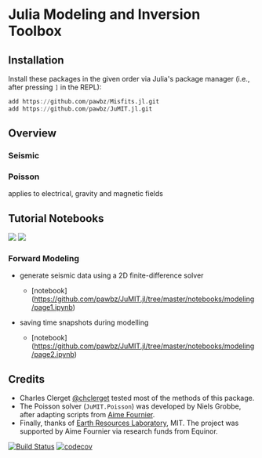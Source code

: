 # Julia Modeling and Inversion Toolbox

## Installation
Install these packages in the given order via Julia's package manager (i.e., after pressing `]` in the REPL):
```julia
add https://github.com/pawbz/Misfits.jl.git
add https://github.com/pawbz/JuMIT.jl.git
```
## Overview
### Seismic

### Poisson
applies to electrical, gravity and magnetic fields

## Tutorial Notebooks

[![](https://img.shields.io/badge/docs-stable-blue.svg)](https://pawbz.github.io/JuMIT.jl/stable)
[![](https://img.shields.io/badge/docs-dev-blue.svg)](https://pawbz.github.io/JuMIT.jl/dev)

### Forward Modeling
* generate seismic data using a 2D finite-difference solver
  * [notebook] (https://github.com/pawbz/JuMIT.jl/tree/master/notebooks/modeling/page1.ipynb)


* saving time snapshots during modelling
  * [notebook] (https://github.com/pawbz/JuMIT.jl/tree/master/notebooks/modeling/page2.ipynb)

## Credits
* Charles Clerget [@chclerget](https://github.com/chclerget) tested most of the methods of this package.
* The Poisson solver (`JuMIT.Poisson`) was developed by Niels Grobbe, after adapting scripts from [Aime Fournier](https://erlweb.mit.edu/users/aimemitedu).
* Finally, thanks of [Earth Resources Laboratory](https://erlweb.mit.edu), MIT. The project was supported by Aime Fournier via research funds from Equinor.


[![Build Status](https://travis-ci.org/pawbz/JuMIT.jl.svg?branch=master)](https://travis-ci.org/pawbz/JuMIT.jl)
[![codecov](https://codecov.io/gh/pawbz/JuMIT.jl/branch/master/graph/badge.svg)](https://codecov.io/gh/pawbz/JuMIT.jl)
